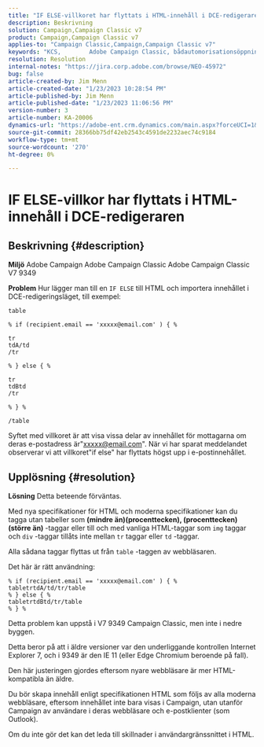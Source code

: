 ```yaml
---
title: "IF ELSE-villkoret har flyttats i HTML-innehåll i DCE-redigeraren"
description: Beskrivning
solution: Campaign,Campaign Classic v7
product: Campaign,Campaign Classic v7
applies-to: "Campaign Classic,Campaign,Campaign Classic v7"
keywords: "KCS, ​ ​ ​ ​ ​ ​ ​ Adobe Campaign Classic, bådautomorisationsöppningar finjustera finesser, Adobe Campaign, IF ELSE, HTML, DCE editor, troubleshooting, V7 9349"
resolution: Resolution
internal-notes: "https://jira.corp.adobe.com/browse/NEO-45972"
bug: false
article-created-by: Jim Menn
article-created-date: "1/23/2023 10:28:54 PM"
article-published-by: Jim Menn
article-published-date: "1/23/2023 11:06:56 PM"
version-number: 3
article-number: KA-20006
dynamics-url: "https://adobe-ent.crm.dynamics.com/main.aspx?forceUCI=1&pagetype=entityrecord&etn=knowledgearticle&id=f0c0c54b-6d9b-ed11-aad1-6045bd006e5a"
source-git-commit: 28366bb75df42eb2543c4591de2232aec74c9184
workflow-type: tm+mt
source-wordcount: '270'
ht-degree: 0%

---
```


# IF ELSE-villkor har flyttats i HTML-innehåll i DCE-redigeraren

## Beskrivning {#description}


<b>Miljö</b>
Adobe Campaign Adobe Campaign Classic Adobe Campaign Classic V7 9349

<b>Problem</b>
Hur lägger man till en `IF ELSE` till HTML och importera innehållet i DCE-redigeringsläget, till exempel:


```
table

% if (recipient.email == 'xxxxx@email.com' ) { %

tr
tdA/td
/tr

% } else { %

tr
tdBtd
/tr

% } %

/table
```


Syftet med villkoret är att visa vissa delar av innehållet för mottagarna om deras e-postadress är&quot;xxxxx@email.com&quot;. När vi har sparat meddelandet observerar vi att villkoret&quot;if else&quot; har flyttats högst upp i e-postinnehållet.


## Upplösning {#resolution}


<b>Lösning</b>
Detta beteende förväntas.

Med nya specifikationer för HTML och moderna specifikationer kan du tagga utan tabeller som <b>(mindre än)(procenttecken), (procenttecken)(större än) </b>-taggar eller till och med vanliga HTML-taggar som `img` taggar och `div` -taggar tillåts inte mellan `tr` taggar eller `td` -taggar.

Alla sådana taggar flyttas ut från `table` -taggen av webbläsaren.

Det här är rätt användning:


```
% if (recipient.email == 'xxxxx@email.com' ) { %
tabletrtdA/td/tr/table
% } else { %
tabletrtdBtd/tr/table
% } %
```


Detta problem kan uppstå i V7 9349 Campaign Classic, men inte i nedre byggen.

Detta beror på att i äldre versioner var den underliggande kontrollen Internet Explorer 7, och i 9349 är den IE 11 (eller Edge Chromium beroende på fall).

Den här justeringen gjordes eftersom nyare webbläsare är mer HTML-kompatibla än äldre.

Du bör skapa innehåll enligt specifikationen HTML som följs av alla moderna webbläsare, eftersom innehållet inte bara visas i Campaign, utan utanför Campaign av användare i deras webbläsare och e-postklienter (som Outlook).

Om du inte gör det kan det leda till skillnader i användargränssnittet i HTML.
